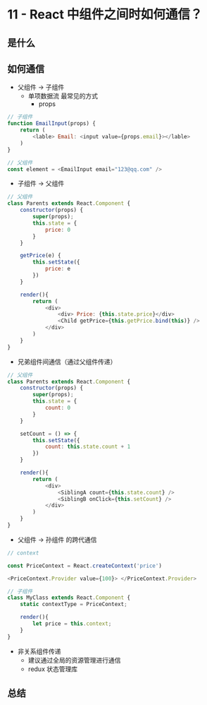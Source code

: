 # 11 - React 中组件之间时如何通信？

## 是什么

## 如何通信

- 父组件 -> 子组件
  - 单项数据流 最常见的方式
    - props

```javascript
// 子组件
function EmailInput(props) {
    return (
        <lable> Email: <input value={props.email}></lable>
    )
}

// 父组件
const element = <EmailInput email="123@qq.com" />
```

- 子组件 -> 父组件
```javascript
// 父组件
class Parents extends React.Component {
    constructor(props) {
        super(props);
        this.state = {
            price: 0
        }
    }

    getPrice(e) {
        this.setState({
            price: e
        })
    }

    render(){
        return (
            <div>
                <div> Price: {this.state.price}</div>
                <Child getPrice={this.getPrice.bind(this)} />
            </div>
        )
    }
}
```

- 兄弟组件间通信（通过父组件传递）
```javascript
// 父组件
class Parents extends React.Component {
    constructor(props) {
        super(props);
        this.state = {
            count: 0
        }
    }

    setCount = () => {
        this.setState({
            count: this.state.count + 1
        })
    }

    render(){
        return (
            <div>
                <SiblingA count={this.state.count} />
                <SiblingB onClick={this.setCount} />
            </div>
        )
    }
}
```
- 父组件 -> 孙组件 的跨代通信

```javascript
// context

const PriceContext = React.createContext('price')

<PriceContext.Provider value={100}> </PriceContext.Provider>

// 子组件
class MyClass extends React.Component {
    static contextType = PriceContext;

    render(){
        let price = this.context;
    }
}

```
- 非关系组件传递
  - 建议通过全局的资源管理进行通信
  - redux 状态管理库

##  总结
